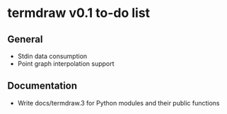 termdraw v0.1 to-do list
=========================

General
-------
+ Stdin data consumption
+ Point graph interpolation support

Documentation
-------------
+ Write docs/termdraw.3 for Python modules and their public functions
